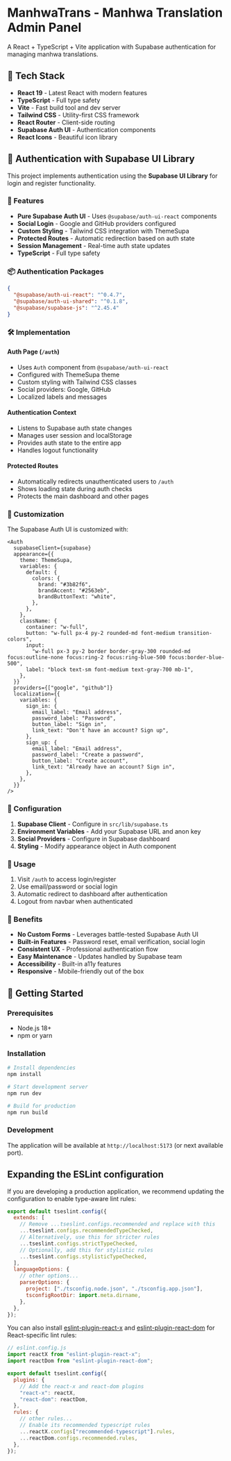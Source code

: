 # ManhwaTrans - Manhwa Translation Admin Panel

A React + TypeScript + Vite application with Supabase authentication for managing manhwa translations.

## 🚀 Tech Stack

- **React 19** - Latest React with modern features
- **TypeScript** - Full type safety
- **Vite** - Fast build tool and dev server
- **Tailwind CSS** - Utility-first CSS framework
- **React Router** - Client-side routing
- **Supabase Auth UI** - Authentication components
- **React Icons** - Beautiful icon library

## 🔐 Authentication with Supabase UI Library

This project implements authentication using the **Supabase UI Library** for login and register functionality.

### 🚀 Features

- **Pure Supabase Auth UI** - Uses `@supabase/auth-ui-react` components
- **Social Login** - Google and GitHub providers configured
- **Custom Styling** - Tailwind CSS integration with ThemeSupa
- **Protected Routes** - Automatic redirection based on auth state
- **Session Management** - Real-time auth state updates
- **TypeScript** - Full type safety

### 📦 Authentication Packages

```json
{
  "@supabase/auth-ui-react": "^0.4.7",
  "@supabase/auth-ui-shared": "^0.1.8",
  "@supabase/supabase-js": "^2.45.4"
}
```

### 🛠 Implementation

#### Auth Page (`/auth`)

- Uses `Auth` component from `@supabase/auth-ui-react`
- Configured with ThemeSupa theme
- Custom styling with Tailwind CSS classes
- Social providers: Google, GitHub
- Localized labels and messages

#### Authentication Context

- Listens to Supabase auth state changes
- Manages user session and localStorage
- Provides auth state to the entire app
- Handles logout functionality

#### Protected Routes

- Automatically redirects unauthenticated users to `/auth`
- Shows loading state during auth checks
- Protects the main dashboard and other pages

### 🎨 Customization

The Supabase Auth UI is customized with:

```tsx
<Auth
  supabaseClient={supabase}
  appearance={{
    theme: ThemeSupa,
    variables: {
      default: {
        colors: {
          brand: "#3b82f6",
          brandAccent: "#2563eb",
          brandButtonText: "white",
        },
      },
    },
    className: {
      container: "w-full",
      button: "w-full px-4 py-2 rounded-md font-medium transition-colors",
      input:
        "w-full px-3 py-2 border border-gray-300 rounded-md focus:outline-none focus:ring-2 focus:ring-blue-500 focus:border-blue-500",
      label: "block text-sm font-medium text-gray-700 mb-1",
    },
  }}
  providers={["google", "github"]}
  localization={{
    variables: {
      sign_in: {
        email_label: "Email address",
        password_label: "Password",
        button_label: "Sign in",
        link_text: "Don't have an account? Sign up",
      },
      sign_up: {
        email_label: "Email address",
        password_label: "Create a password",
        button_label: "Create account",
        link_text: "Already have an account? Sign in",
      },
    },
  }}
/>
```

### 🔧 Configuration

1. **Supabase Client** - Configure in `src/lib/supabase.ts`
2. **Environment Variables** - Add your Supabase URL and anon key
3. **Social Providers** - Configure in Supabase dashboard
4. **Styling** - Modify appearance object in Auth component

### 📱 Usage

1. Visit `/auth` to access login/register
2. Use email/password or social login
3. Automatic redirect to dashboard after authentication
4. Logout from navbar when authenticated

### 🎯 Benefits

- **No Custom Forms** - Leverages battle-tested Supabase Auth UI
- **Built-in Features** - Password reset, email verification, social login
- **Consistent UX** - Professional authentication flow
- **Easy Maintenance** - Updates handled by Supabase team
- **Accessibility** - Built-in a11y features
- **Responsive** - Mobile-friendly out of the box

## 🚀 Getting Started

### Prerequisites

- Node.js 18+
- npm or yarn

### Installation

```bash
# Install dependencies
npm install

# Start development server
npm run dev

# Build for production
npm run build
```

### Development

The application will be available at `http://localhost:5173` (or next available port).

## Expanding the ESLint configuration

If you are developing a production application, we recommend updating the configuration to enable type-aware lint rules:

```js
export default tseslint.config({
  extends: [
    // Remove ...tseslint.configs.recommended and replace with this
    ...tseslint.configs.recommendedTypeChecked,
    // Alternatively, use this for stricter rules
    ...tseslint.configs.strictTypeChecked,
    // Optionally, add this for stylistic rules
    ...tseslint.configs.stylisticTypeChecked,
  ],
  languageOptions: {
    // other options...
    parserOptions: {
      project: ["./tsconfig.node.json", "./tsconfig.app.json"],
      tsconfigRootDir: import.meta.dirname,
    },
  },
});
```

You can also install [eslint-plugin-react-x](https://github.com/Rel1cx/eslint-react/tree/main/packages/plugins/eslint-plugin-react-x) and [eslint-plugin-react-dom](https://github.com/Rel1cx/eslint-react/tree/main/packages/plugins/eslint-plugin-react-dom) for React-specific lint rules:

```js
// eslint.config.js
import reactX from "eslint-plugin-react-x";
import reactDom from "eslint-plugin-react-dom";

export default tseslint.config({
  plugins: {
    // Add the react-x and react-dom plugins
    "react-x": reactX,
    "react-dom": reactDom,
  },
  rules: {
    // other rules...
    // Enable its recommended typescript rules
    ...reactX.configs["recommended-typescript"].rules,
    ...reactDom.configs.recommended.rules,
  },
});
```
